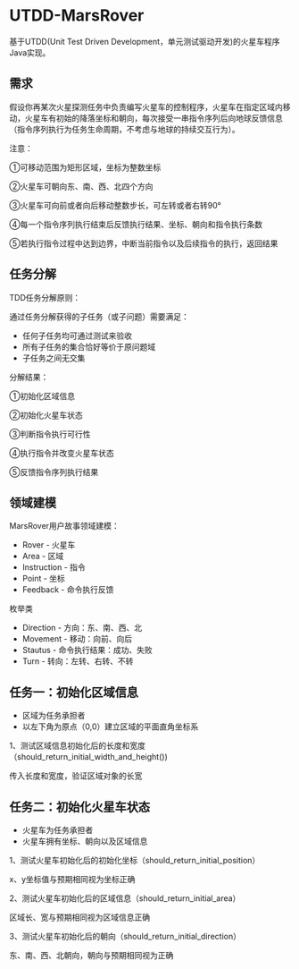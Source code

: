 # UTDD-MarsRover

基于UTDD(Unit Test Driven Development，单元测试驱动开发)的火星车程序Java实现。

## 需求
假设你再某次火星探测任务中负责编写火星车的控制程序，火星车在指定区域内移动，火星车有初始的降落坐标和朝向，每次接受一串指令序列后向地球反馈信息（指令序列执行为任务生命周期，不考虑与地球的持续交互行为）。

注意：

①可移动范围为矩形区域，坐标为整数坐标

②火星车可朝向东、南、西、北四个方向

③火星车可向前或者向后移动整数步长，可左转或者右转90°

④每一个指令序列执行结束后反馈执行结果、坐标、朝向和指令执行条数

⑤若执行指令过程中达到边界，中断当前指令以及后续指令的执行，返回结果

## 任务分解
TDD任务分解原则：

通过任务分解获得的子任务（或子问题）需要满足：
- 任何子任务均可通过测试来验收
- 所有子任务的集合恰好等价于原问题域
- 子任务之间无交集

分解结果：

①初始化区域信息

②初始化火星车状态

③判断指令执行可行性

④执行指令并改变火星车状态

⑤反馈指令序列执行结果

## 领域建模
MarsRover用户故事领域建模：
- Rover - 火星车
- Area - 区域
- Instruction - 指令
- Point - 坐标
- Feedback - 命令执行反馈

枚举类
- Direction -  方向：东、南、西、北
- Movement - 移动：向前、向后
- Stautus - 命令执行结果：成功、失败
- Turn - 转向：左转、右转、不转

## 任务一：初始化区域信息
- 区域为任务承担者
- 以左下角为原点（0,0）建立区域的平面直角坐标系

1、测试区域信息初始化后的长度和宽度（should_return_initial_width_and_height())

传入长度和宽度，验证区域对象的长宽

## 任务二：初始化火星车状态
- 火星车为任务承担者
- 火星车拥有坐标、朝向以及区域信息

1、测试火星车初始化后的初始化坐标（should_return_initial_position）

x、y坐标值与预期相同视为坐标正确

2、测试火星车初始化后的区域信息（should_return_initial_area）

区域长、宽与预期相同视为区域信息正确

3、测试火星车初始化后的朝向（should_return_initial_direction）

东、南、西、北朝向，朝向与预期相同视为正确